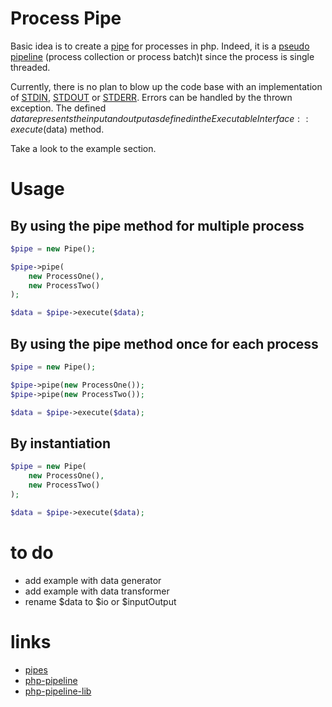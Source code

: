 # Process Pipe

Basic idea is to create a [pipe](http://en.wikipedia.org/wiki/Pipeline_(computing)) for processes in php.
Indeed, it is a [pseudo pipeline](http://en.wikipedia.org/wiki/Pipeline_(software)#Pseudo-pipelines) (process collection or process batch)t  since the process is single threaded.

Currently, there is no plan to blow up the code base with an implementation of [STDIN](http://en.wikipedia.org/wiki/Standard_streams#Standard_input_.28stdin.29), [STDOUT](http://en.wikipedia.org/wiki/Standard_streams#Standard_output_.28stdout.29) or [STDERR](http://en.wikipedia.org/wiki/Standard_streams#Standard_error_.28stderr.29).
Errors can be handled by the thrown exception. The defined $data represents the input and output as defined in the ExecutableInterface::execute($data) method.

Take a look to the example section.

# Usage

## By using the pipe method for multiple process

```php
$pipe = new Pipe();

$pipe->pipe(
    new ProcessOne(), 
    new ProcessTwo()
);

$data = $pipe->execute($data);

```
## By using the pipe method once for each process

```php
$pipe = new Pipe();

$pipe->pipe(new ProcessOne());
$pipe->pipe(new ProcessTwo());

$data = $pipe->execute($data);
```

## By instantiation

```php
$pipe = new Pipe(
    new ProcessOne(),
    new ProcessTwo()
);

$data = $pipe->execute($data);
```

# to do

* add example with data generator
* add example with data transformer
* rename $data to $io or $inputOutput

# links

* [pipes](https://github.com/vkartaviy/pipes)
* [php-pipeline](https://github.com/JosephMoniz/php-pipeline)
* [php-pipeline-lib](https://github.com/phppro/php-pipeline-lib)
